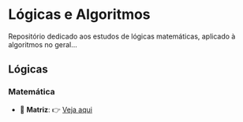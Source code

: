 # Lógicas e Algoritmos

Repositório dedicado aos estudos de lógicas matemáticas, aplicado à algoritmos no geral...

## Lógicas

### Matemática

* :link: __Matriz__: :point_right: [Veja aqui](matematica/matriz/logicas/)